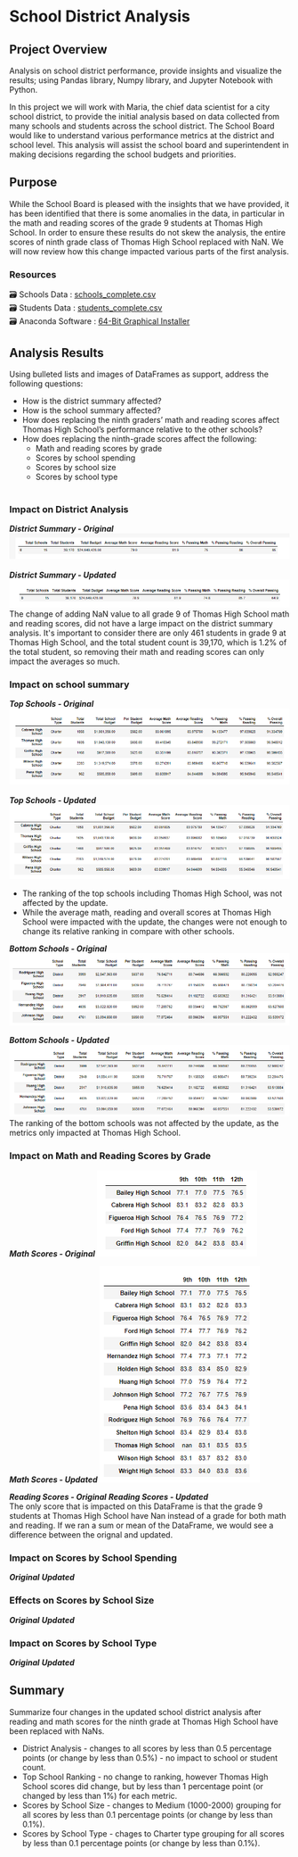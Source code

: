 # School District Analysis

## Project Overview

Analysis on school district performance, provide insights and visualize the results; using Pandas library, Numpy library, and Jupyter Notebook with Python.<br/>

In this project we will work with Maria, the chief data scientist for a city school district, to provide the initial analysis based on data collected from many schools and students across the school district.
The School Board would like to understand various performance metrics at the district and school level. This analysis will assist the school board and superintendent in making decisions regarding the school budgets and priorities.

## Purpose

While the School Board is pleased with the insights that we have provided, it has been identified that there is some anomalies in the data, in particular in the math and reading scores of the grade 9 students at Thomas High School. 
In order to ensure these results do not skew the analysis, the entire scores of ninth grade class of Thomas High School replaced with NaN. We will now review how this change impacted various parts of the first analysis.

### Resources
:card_file_box: Schools Data : [schools_complete.csv](/Resources/schools_complete.csv)<br/>
:card_file_box: Students Data : [students_complete.csv](/Resources/students_complete.csv)<br/>
:card_file_box: Anaconda Software : [64-Bit Graphical Installer](https://www.anaconda.com/products/distribution)<br/>



## Analysis Results
Using bulleted lists and images of DataFrames as support, address the following questions:
- How is the district summary affected?
- How is the school summary affected?
- How does replacing the ninth graders’ math and reading scores affect Thomas High School’s performance relative to the other schools?
- How does replacing the ninth-grade scores affect the following:
    - Math and reading scores by grade
    - Scores by school spending
    - Scores by school size
    - Scores by school type
    <br/>
    
    
### Impact on District Analysis

 ***District Summary - Original***
 ![ds-01.png](/images/ds-01.png)
 <br/><br/>
 ***District Summary - Updated***
 ![ds-02.png](/images/ds-02.png) 
 <br/>
The change of adding NaN value to all grade 9 of Thomas High School math and reading scores, did not have a large impact on the district summary analysis. It's important to consider there are only 461 students in grade 9 at Thomas High School, and the total student count is 39,170, which is 1.2% of the total student, so removing their math and reading scores can only impact the averages so much. <br/>

### Impact on school summary
***Top Schools - Original***
![ps-01.png](/images/ps-01.png)
<br/><br/>
***Top Schools - Updated***
![ps-02.png](/images/ps-02.png)

- The ranking of the top schools including Thomas High School, was not affected by the update.
- While the average math, reading and overall scores at Thomas High School were impacted with the update, the changes were not enough to change its relative ranking in compare with other schools.

***Bottom Schools - Original***
![bs-01.png](/images/bs-01.png)

***Bottom Schools - Updated***
![bs-02.png](/images/bs-02.png)
<br/>
The ranking of the bottom schools was not affected by the update, as the metrics  only impacted at Thomas High School.

### Impact on Math and Reading Scores by Grade

***Math Scores - Original***
![ms-01.png](/images/ms-01.png)

***Math Scores - Updated***
![ms-02.png](/images/ms-02.png)
<br/>

***Reading Scores - Original***
***Reading Scores - Updated***
<br/>
The only score that is impacted on this DataFrame is that the grade 9 students at Thomas High School have Nan instead of a grade for both math and reading. If we ran a sum or mean of the DataFrame, we would see a difference between the orignal and updated.

### Impact on Scores by School Spending
***Original***
***Updated***

### Effects on Scores by School Size
***Original***
***Updated***


### Impact on Scores by School Type
***Original***
***Updated***


## Summary
Summarize four changes in the updated school district analysis after reading and math scores for the ninth grade at Thomas High School have been replaced with NaNs.
- District Analysis - changes to all scores by less than 0.5 percentage points (or change by less than 0.5%) - no impact to school or student count.
- Top School Ranking - no change to ranking, however Thomas High School scores did change, but by less than 1 percentage point (or changed by less than 1%) for each metric.
- Scores by School Size - changes to Medium (1000-2000) grouping for all scores by less than 0.1 percentage points (or change by less than 0.1%).
- Scores by School Type - chages to Charter type grouping for all scores by less than 0.1 percentage points (or change by less than 0.1%).

<br/>
